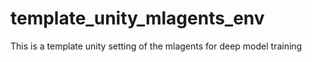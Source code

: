 # template_unity_mlagents_env
This is a template unity setting of the mlagents for deep model training
